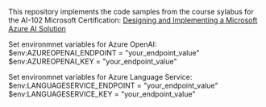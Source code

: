 This repository implements the code samples from the course sylabus for the AI-102 Microsoft Certification:
[Designing and Implementing a Microsoft Azure AI Solution](https://learn.microsoft.com/en-us/training/courses/ai-102t00)

Set environmnet variables for Azure OpenAI:
$env:AZUREOPENAI_ENDPOINT = "your_endpoint_value"
$env:AZUREOPENAI_KEY = "your_endpoint_value"

Set environmnet variables for Azure Language Service:
$env:LANGUAGESERVICE_ENDPOINT = "your_endpoint_value"
$env:LANGUAGESERVICE_KEY = "your_endpoint_value"
